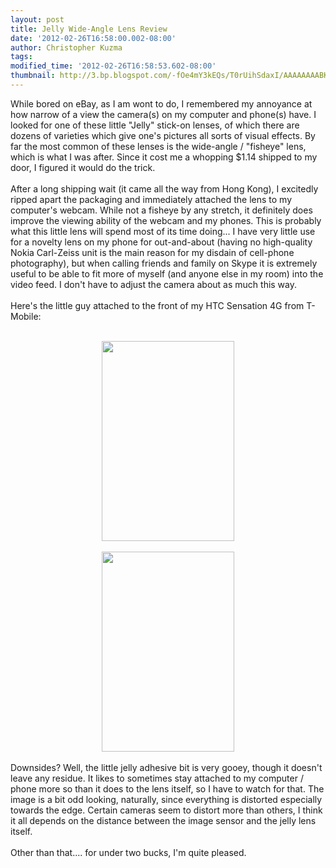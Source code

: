 ```yaml
---
layout: post
title: Jelly Wide-Angle Lens Review
date: '2012-02-26T16:58:00.002-08:00'
author: Christopher Kuzma
tags: 
modified_time: '2012-02-26T16:58:53.602-08:00'
thumbnail: http://3.bp.blogspot.com/-fOe4mY3kEQs/T0rUihSdaxI/AAAAAAAABKQ/kivqjeMvHN0/s72-c/DSC_0001.JPG
---
```


While bored on eBay, as I am wont to do, I remembered my annoyance at how narrow of a view the camera(s) on my computer and phone(s) have. I looked for one of these little "Jelly" stick-on lenses, of which there are dozens of varieties which give one's pictures all sorts of visual effects. By far the most common of these lenses is the wide-angle / "fisheye" lens, which is what I was after. Since it cost me a whopping $1.14 shipped to my door, I figured it would do the trick.<br /><br />After a long shipping wait (it came all the way from Hong Kong), I excitedly ripped apart the packaging and immediately attached the lens to my computer's webcam. While not a fisheye by any stretch, it definitely does improve the viewing ability of the webcam and my phones. This is probably what this little lens will spend most of its time doing... I have very little use for a novelty lens on my phone for out-and-about (having no high-quality Nokia Carl-Zeiss unit is the main reason for my disdain of cell-phone photography), but when calling friends and family on Skype it is extremely useful to be able to fit more of myself (and anyone else in my room) into the video feed. I don't have to adjust the camera about as much this way.<br /><br />Here's the little guy attached to the front of my HTC Sensation 4G from T-Mobile:<br /><br /><div class="separator" style="clear: both; text-align: center;"><a href="http://3.bp.blogspot.com/-fOe4mY3kEQs/T0rUihSdaxI/AAAAAAAABKQ/kivqjeMvHN0/s1600/DSC_0001.JPG" imageanchor="1" style="margin-left: 1em; margin-right: 1em;"><img border="0" height="320" src="http://3.bp.blogspot.com/-fOe4mY3kEQs/T0rUihSdaxI/AAAAAAAABKQ/kivqjeMvHN0/s320/DSC_0001.JPG" width="212" /></a></div><br /><div class="separator" style="clear: both; text-align: center;"><a href="http://3.bp.blogspot.com/-I6SARWp-Ebo/T0rUjwb1b4I/AAAAAAAABKY/_mq80DAKmv4/s1600/DSC_0002.JPG" imageanchor="1" style="margin-left: 1em; margin-right: 1em;"><img border="0" height="320" src="http://3.bp.blogspot.com/-I6SARWp-Ebo/T0rUjwb1b4I/AAAAAAAABKY/_mq80DAKmv4/s320/DSC_0002.JPG" width="212" /></a></div><br />Downsides? Well, the little jelly adhesive bit is very gooey, though it doesn't leave any residue. It likes to sometimes stay attached to my computer / phone more so than it does to the lens itself, so I have to watch for that. The image is a bit odd looking, naturally, since everything is distorted especially towards the edge. Certain cameras seem to distort more than others, I think it all depends on the distance between the image sensor and the jelly lens itself.<br /><br />Other than that.... for under two bucks, I'm quite pleased.